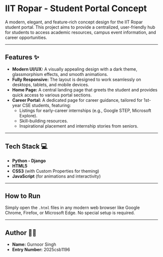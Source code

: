 # IIT Ropar - Student Portal Concept

A modern, elegant, and feature-rich concept design for the IIT Ropar student portal. This project aims to provide a centralized, user-friendly hub for students to access academic resources, campus event information, and career opportunities.

---

## Features ✨

* **Modern UI/UX:** A visually appealing design with a dark theme, glassmorphism effects, and smooth animations.
* **Fully Responsive:** The layout is designed to work seamlessly on desktops, tablets, and mobile devices.
* **Home Page:** A central landing page that greets the student and provides quick access to various portal sections.
* **Career Portal:** A dedicated page for career guidance, tailored for 1st-year CSE students, featuring:
    * Listings for early-career internships (e.g., Google STEP, Microsoft Explore).
    * Skill-building resources.
    * Inspirational placement and internship stories from seniors.

---

## Tech Stack 💻

* **Python - Django**
* **HTML5**
* **CSS3** (with Custom Properties for theming)
* **JavaScript** (for animations and interactivity)

---

## How to Run

Simply open the `.html` files in any modern web browser like Google Chrome, Firefox, or Microsoft Edge. No special setup is required.

---

## Author 🧑‍💻

* **Name:** Gurnoor Singh
* **Entry Number:** 2025csb1196
